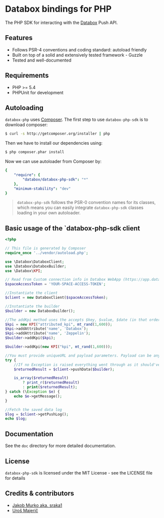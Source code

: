 # Databox bindings for PHP

The PHP SDK for interacting with the [Databox](http://databox.com) Push API.

## Features

* Follows PSR-4 conventions and coding standard: autoload friendly
* Built on top of a solid and extensively tested framework - Guzzle
* Tested and well-documented

## Requirements

* PHP >= 5.4
* PHPUnit for development

## Autoloading

`databox-php` uses [Composer](http://getcomposer.org).
The first step to use `databox-php-sdk` is to download composer:

```bash
$ curl -s http://getcomposer.org/installer | php
```

Then we have to install our dependencies using:
```bash
$ php composer.phar install
```
Now we can use autoloader from Composer by:

```yaml
{
    "require": {
        "databox/databox-php-sdk": "*"
    },
    "minimum-stability": "dev"
}
```

> `databox-php-sdk` follows the PSR-0 convention names for its classes, which means you can easily integrate `databox-php-sdk` classes loading in your own autoloader.

## Basic usage of the `databox-php-sdk client

```php
<?php

// This file is generated by Composer
require_once '../vendor/autoload.php';

use \Databox\DataboxClient;
use \Databox\DataboxBuilder;
use \Databox\KPI;

// Read from Custom connection info in Databox WebApp (https://app.databox.com)
$spaceAccessToken = 'YOUR-SPACE-ACCESS-TOKEN';

//Instantiate the client
$client = new DataboxClient($spaceAccessToken);

//Instantiate the builder
$builder = new DataboxBuilder();

//The addKpi method uses the accepts $key, $value, $date (in that order). Date should be a timestamp in the format Y-m-d\TH:i:s. Date may be NULL, in which case the current UTC time will be used.
$kpi = new KPI("attributed_kpi", mt_rand(1,600));
$kpi->addAttribute('name', 'Databox');
$kpi->addAttribute('name', 'Zeppelin');
$builder->addKpi($kpi);

$builder->addKpi(new KPI("kpi", mt_rand(1,600)));

//You must provide uniqueURL and payload parameters. Payload can be any JSON string, but we reccommend you use our builder class.
try {
    //If no Exception is raised everything went through as it should've :)
    $returnedResult = $client->pushData($builder);

    is_array($returnedResult)
        ? print_r($returnedResult)
        : print($returnedResult);
} catch (\Exception $e) {
    echo $e->getMessage();
}

//Fetch the saved data log
$log = $client->getPushLog();
echo $log;

```

## Documentation

See the `doc` directory for more detailed documentation. 

## License

`databox-php-sdk` is licensed under the MIT License - see the LICENSE file for details

## Credits & contributors

- [Jakob Murko aka. sraka1](http://github.com/sraka1)
- [Uroš Majerič](http://github.com/umajeric) 
